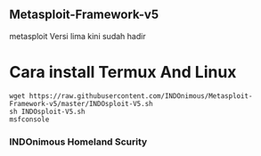 ## Metasploit-Framework-v5
metasploit Versi lima kini sudah hadir
<br>
# Cara install Termux And Linux 

```fish
wget https://raw.githubusercontent.com/INDOnimous/Metasploit-Framework-v5/master/INDOsploit-V5.sh
sh INDOsploit-V5.sh
msfconsole 
```
### INDOnimous Homeland Scurity
